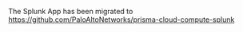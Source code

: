 
The Splunk App has been migrated to https://github.com/PaloAltoNetworks/prisma-cloud-compute-splunk